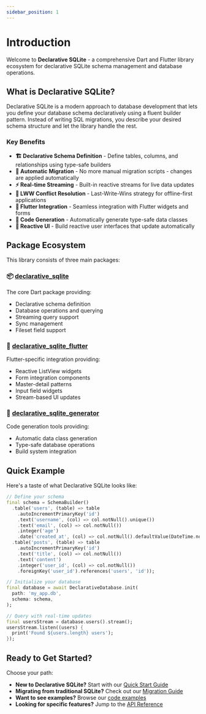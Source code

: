 ```yaml
---
sidebar_position: 1
---
```


# Introduction

Welcome to **Declarative SQLite** - a comprehensive Dart and Flutter library ecosystem for declarative SQLite schema management and database operations.

## What is Declarative SQLite?

Declarative SQLite is a modern approach to database development that lets you define your database schema declaratively using a fluent builder pattern. Instead of writing SQL migrations, you describe your desired schema structure and let the library handle the rest.

### Key Benefits

- **🏗️ Declarative Schema Definition** - Define tables, columns, and relationships using type-safe builders
- **🔄 Automatic Migration** - No more manual migration scripts - changes are applied automatically
- **⚡ Real-time Streaming** - Built-in reactive streams for live data updates
- **🔗 LWW Conflict Resolution** - Last-Write-Wins strategy for offline-first applications
- **📱 Flutter Integration** - Seamless integration with Flutter widgets and forms
- **🔧 Code Generation** - Automatically generate type-safe data classes
- **🌊 Reactive UI** - Build reactive user interfaces that update automatically

## Package Ecosystem

This library consists of three main packages:

### 📦 [declarative_sqlite](./core-library/installation)
The core Dart package providing:
- Declarative schema definition
- Database operations and querying
- Streaming query support
- Sync management
- Fileset field support

### 📱 [declarative_sqlite_flutter](./flutter/installation)
Flutter-specific integration providing:
- Reactive ListView widgets
- Form integration components
- Master-detail patterns
- Input field widgets
- Stream-based UI updates

### 🔧 [declarative_sqlite_generator](./generator/setup)
Code generation tools providing:
- Automatic data class generation
- Type-safe database operations
- Build system integration

## Quick Example

Here's a taste of what Declarative SQLite looks like:

```dart
// Define your schema
final schema = SchemaBuilder()
  .table('users', (table) => table
    .autoIncrementPrimaryKey('id')
    .text('username', (col) => col.notNull().unique())
    .text('email', (col) => col.notNull())
    .integer('age')
    .date('created_at', (col) => col.notNull().defaultValue(DateTime.now())))
  .table('posts', (table) => table
    .autoIncrementPrimaryKey('id')
    .text('title', (col) => col.notNull())
    .text('content')
    .integer('user_id', (col) => col.notNull())
    .foreignKey('user_id').references('users', 'id'));

// Initialize your database
final database = await DeclarativeDatabase.init(
  path: 'my_app.db',
  schema: schema,
);

// Query with real-time updates
final usersStream = database.users().stream();
usersStream.listen((users) {
  print('Found ${users.length} users');
});
```

## Ready to Get Started?

Choose your path:

- **New to Declarative SQLite?** Start with our [Quick Start Guide](./getting-started/quick-start)
- **Migrating from traditional SQLite?** Check out our [Migration Guide](./advanced/migration-guide)
- **Want to see examples?** Browse our [code examples](./getting-started/examples)
- **Looking for specific features?** Jump to the [API Reference](../api/overview)
